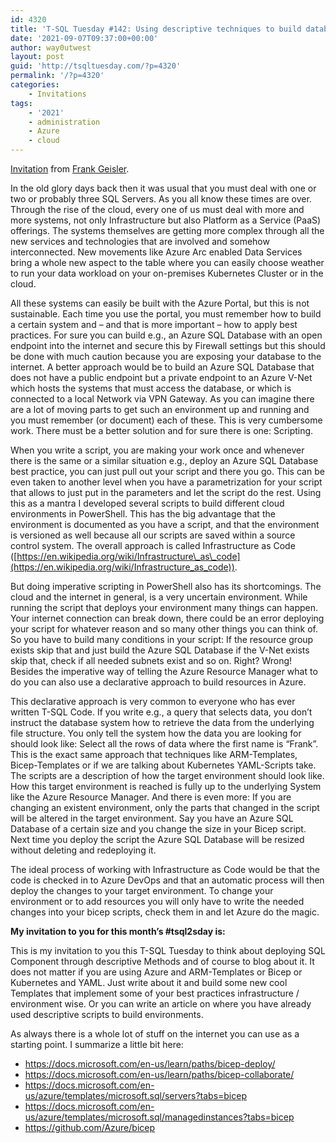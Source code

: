 ```yaml
---
id: 4320
title: 'T-SQL Tuesday #142: Using descriptive techniques to build database environments'
date: '2021-09-07T09:37:00+00:00'
author: way0utwest
layout: post
guid: 'http://tsqltuesday.com/?p=4320'
permalink: '/?p=4320'
categories:
    - Invitations
tags:
    - '2021'
    - administration
    - Azure
    - cloud
---
```


[Invitation](https://gds-business-intelligence.de/2021/09/06/invitation-for-t-sql-tuesday-142-using-descriptive-techniques-to-build-database-environments/) from [Frank Geisler](https://gds-business-intelligence.de/category/sql-server/).

In the old glory days back then it was usual that you must deal with one or two or probably three SQL Servers. As you all know these times are over. Through the rise of the cloud, every one of us must deal with more and more systems, not only Infrastructure but also Platform as a Service (PaaS) offerings. The systems themselves are getting more complex through all the new services and technologies that are involved and somehow interconnected. New movements like Azure Arc enabled Data Services bring a whole new aspect to the table where you can easily choose weather to run your data workload on your on-premises Kubernetes Cluster or in the cloud.

All these systems can easily be built with the Azure Portal, but this is not sustainable. Each time you use the portal, you must remember how to build a certain system and – and that is more important – how to apply best practices. For sure you can build e.g., an Azure SQL Database with an open endpoint into the internet and secure this by Firewall settings but this should be done with much caution because you are exposing your database to the internet. A better approach would be to build an Azure SQL Database that does not have a public endpoint but a private endpoint to an Azure V-Net which hosts the systems that must access the database, or which is connected to a local Network via VPN Gateway. As you can imagine there are a lot of moving parts to get such an environment up and running and you must remember (or document) each of these. This is very cumbersome work. There must be a better solution and for sure there is one: Scripting.

When you write a script, you are making your work once and whenever there is the same or a similar situation e.g., deploy an Azure SQL Database best practice, you can just pull out your script and there you go. This can be even taken to another level when you have a parametrization for your script that allows to just put in the parameters and let the script do the rest. Using this as a mantra I developed several scripts to build different cloud environments in PowerShell. This has the big advantage that the environment is documented as you have a script, and that the environment is versioned as well because all our scripts are saved within a source control system. The overall approach is called Infrastructure as Code ([https://en.wikipedia.org/wiki/Infrastructure\_as\_code](https://en.wikipedia.org/wiki/Infrastructure_as_code)).

But doing imperative scripting in PowerShell also has its shortcomings. The cloud and the internet in general, is a very uncertain environment. While running the script that deploys your environment many things can happen. Your internet connection can break down, there could be an error deploying your script for whatever reason and so many other things you can think of. So you have to build many conditions in your script: If the resource group exists skip that and just build the Azure SQL Database if the V-Net exists skip that, check if all needed subnets exist and so on. Right? Wrong! Besides the imperative way of telling the Azure Resource Manager what to do you can also use a declarative approach to build resources in Azure.

This declarative approach is very common to everyone who has ever written T-SQL Code. If you write e.g., a query that selects data, you don’t instruct the database system how to retrieve the data from the underlying file structure. You only tell the system how the data you are looking for should look like: Select all the rows of data where the first name is “Frank”. This is the exact same approach that techniques like ARM-Templates, Bicep-Templates or if we are talking about Kubernetes YAML-Scripts take. The scripts are a description of how the target environment should look like. How this target environment is reached is fully up to the underlying System like the Azure Resource Manager. And there is even more: If you are changing an existent environment, only the parts that changed in the script will be altered in the target environment. Say you have an Azure SQL Database of a certain size and you change the size in your Bicep script. Next time you deploy the script the Azure SQL Database will be resized without deleting and redeploying it.

The ideal process of working with Infrastructure as Code would be that the code is checked in to Azure DevOps and that an automatic process will then deploy the changes to your target environment. To change your environment or to add resources you will only have to write the needed changes into your bicep scripts, check them in and let Azure do the magic.

**My invitation to you for this month’s #tsql2sday is:**

This is my invitation to you this T-SQL Tuesday to think about deploying SQL Component through descriptive Methods and of course to blog about it. It does not matter if you are using Azure and ARM-Templates or Bicep or Kubernetes and YAML. Just write about it and build some new cool Templates that implement some of your best practices infrastructure / environment wise. Or you can write an article on where you have already used descriptive scripts to build environments.

As always there is a whole lot of stuff on the internet you can use as a starting point. I summarize a little bit here:

- <https://docs.microsoft.com/en-us/learn/paths/bicep-deploy/>
- <https://docs.microsoft.com/en-us/learn/paths/bicep-collaborate/>
- <https://docs.microsoft.com/en-us/azure/templates/microsoft.sql/servers?tabs=bicep>
- <https://docs.microsoft.com/en-us/azure/templates/microsoft.sql/managedinstances?tabs=bicep>
- <https://github.com/Azure/bicep>